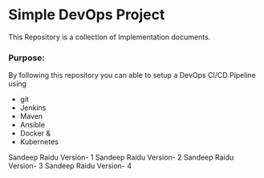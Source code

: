 # Simple DevOps Project

This Repository is a collection of Implementation documents. 

### Purpose:
By following this repository you can able to setup a DevOps CI/CD Pipeline using
- git
- Jenkins
- Maven
- Ansible
- Docker &
- Kubernetes


Sandeep Raidu Version- 1
Sandeep Raidu Version- 2
Sandeep Raidu Version- 3
Sandeep Raidu Version- 4

